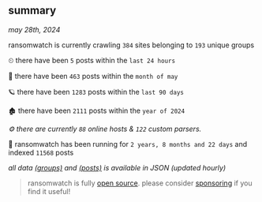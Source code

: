 
## summary
_may 28th, 2024_

ransomwatch is currently crawling `384` sites belonging to `193` unique groups

⏲ there have been `5` posts within the `last 24 hours`

🦈 there have been `463` posts within the `month of may`

🪐 there have been `1283` posts within the `last 90 days`

🏚 there have been `2111` posts within the `year of 2024`

_⚙️ there are currently `88` online hosts & `122` custom parsers._

🦕 ransomwatch has been running for `2 years, 8 months and 22 days` and indexed `11568` posts

_all data  [(groups)](http://ransomwhat.telemetry.ltd/groups) and [(posts)](http://ransomwhat.telemetry.ltd/posts) is available in JSON (updated hourly)_

> ransomwatch is fully [open source](https://github.com/joshhighet/ransomwatch#ransomwatch--). please consider [sponsoring](https://github.com/sponsors/joshhighet) if you find it useful!
